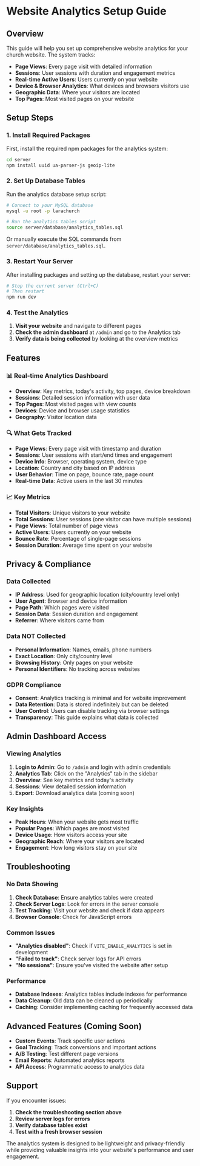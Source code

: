 # Website Analytics Setup Guide

## Overview

This guide will help you set up comprehensive website analytics for your church website. The system tracks:

- **Page Views**: Every page visit with detailed information
- **Sessions**: User sessions with duration and engagement metrics
- **Real-time Active Users**: Users currently on your website
- **Device & Browser Analytics**: What devices and browsers visitors use
- **Geographic Data**: Where your visitors are located
- **Top Pages**: Most visited pages on your website

## Setup Steps

### 1. Install Required Packages

First, install the required npm packages for the analytics system:

```bash
cd server
npm install uuid ua-parser-js geoip-lite
```

### 2. Set Up Database Tables

Run the analytics database setup script:

```bash
# Connect to your MySQL database
mysql -u root -p larachurch

# Run the analytics tables script
source server/database/analytics_tables.sql
```

Or manually execute the SQL commands from `server/database/analytics_tables.sql`.

### 3. Restart Your Server

After installing packages and setting up the database, restart your server:

```bash
# Stop the current server (Ctrl+C)
# Then restart
npm run dev
```

### 4. Test the Analytics

1. **Visit your website** and navigate to different pages
2. **Check the admin dashboard** at `/admin` and go to the Analytics tab
3. **Verify data is being collected** by looking at the overview metrics

## Features

### 📊 **Real-time Analytics Dashboard**

- **Overview**: Key metrics, today's activity, top pages, device breakdown
- **Sessions**: Detailed session information with user data
- **Top Pages**: Most visited pages with view counts
- **Devices**: Device and browser usage statistics
- **Geography**: Visitor location data

### 🔍 **What Gets Tracked**

- **Page Views**: Every page visit with timestamp and duration
- **Sessions**: User sessions with start/end times and engagement
- **Device Info**: Browser, operating system, device type
- **Location**: Country and city based on IP address
- **User Behavior**: Time on page, bounce rate, page count
- **Real-time Data**: Active users in the last 30 minutes

### 📈 **Key Metrics**

- **Total Visitors**: Unique visitors to your website
- **Total Sessions**: User sessions (one visitor can have multiple sessions)
- **Page Views**: Total number of page views
- **Active Users**: Users currently on your website
- **Bounce Rate**: Percentage of single-page sessions
- **Session Duration**: Average time spent on your website

## Privacy & Compliance

### Data Collected

- **IP Address**: Used for geographic location (city/country level only)
- **User Agent**: Browser and device information
- **Page Path**: Which pages were visited
- **Session Data**: Session duration and engagement
- **Referrer**: Where visitors came from

### Data NOT Collected

- **Personal Information**: Names, emails, phone numbers
- **Exact Location**: Only city/country level
- **Browsing History**: Only pages on your website
- **Personal Identifiers**: No tracking across websites

### GDPR Compliance

- **Consent**: Analytics tracking is minimal and for website improvement
- **Data Retention**: Data is stored indefinitely but can be deleted
- **User Control**: Users can disable tracking via browser settings
- **Transparency**: This guide explains what data is collected

## Admin Dashboard Access

### Viewing Analytics

1. **Login to Admin**: Go to `/admin` and login with admin credentials
2. **Analytics Tab**: Click on the "Analytics" tab in the sidebar
3. **Overview**: See key metrics and today's activity
4. **Sessions**: View detailed session information
5. **Export**: Download analytics data (coming soon)

### Key Insights

- **Peak Hours**: When your website gets most traffic
- **Popular Pages**: Which pages are most visited
- **Device Usage**: How visitors access your site
- **Geographic Reach**: Where your visitors are located
- **Engagement**: How long visitors stay on your site

## Troubleshooting

### No Data Showing

1. **Check Database**: Ensure analytics tables were created
2. **Check Server Logs**: Look for errors in the server console
3. **Test Tracking**: Visit your website and check if data appears
4. **Browser Console**: Check for JavaScript errors

### Common Issues

- **"Analytics disabled"**: Check if `VITE_ENABLE_ANALYTICS` is set in development
- **"Failed to track"**: Check server logs for API errors
- **"No sessions"**: Ensure you've visited the website after setup

### Performance

- **Database Indexes**: Analytics tables include indexes for performance
- **Data Cleanup**: Old data can be cleaned up periodically
- **Caching**: Consider implementing caching for frequently accessed data

## Advanced Features (Coming Soon)

- **Custom Events**: Track specific user actions
- **Goal Tracking**: Track conversions and important actions
- **A/B Testing**: Test different page versions
- **Email Reports**: Automated analytics reports
- **API Access**: Programmatic access to analytics data

## Support

If you encounter issues:

1. **Check the troubleshooting section above**
2. **Review server logs for errors**
3. **Verify database tables exist**
4. **Test with a fresh browser session**

The analytics system is designed to be lightweight and privacy-friendly while providing valuable insights into your website's performance and user engagement.
